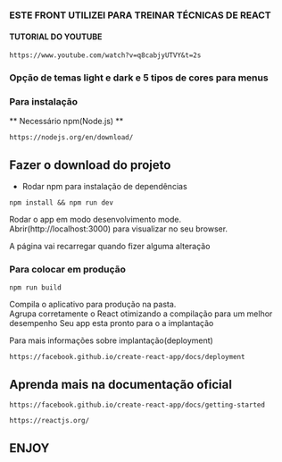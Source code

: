 ### ESTE FRONT UTILIZEI PARA TREINAR TÉCNICAS DE REACT

#### TUTORIAL DO YOUTUBE
```
https://www.youtube.com/watch?v=q8cabjyUTVY&t=2s
```

### Opção de temas light e dark e 5 tipos de cores para menus

### Para instalação

** Necessário npm(Node.js) **
```
https://nodejs.org/en/download/
```
## Fazer o download do projeto

* Rodar npm para instalação de dependências
```
npm install && npm run dev
```

Rodar o app em modo desenvolvimento mode.\
Abrir(http://localhost:3000) para visualizar no seu browser.

A página vai recarregar quando fizer alguma alteração

### Para colocar em produção
```
npm run build
```
Compila o aplicativo para produção na pasta.\
Agrupa corretamente o React otimizando a compilação para um melhor desempenho
Seu app esta pronto para o a implantação

Para mais informações sobre implantação(deployment)
```
https://facebook.github.io/create-react-app/docs/deployment
```

## Aprenda mais na documentação oficial
```
https://facebook.github.io/create-react-app/docs/getting-started
```
```
https://reactjs.org/
```

## ENJOY
